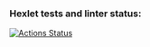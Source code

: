 ### Hexlet tests and linter status:
[![Actions Status](https://github.com/ellonka/java-project-lvl4/workflows/hexlet-check/badge.svg)](https://github.com/ellonka/java-project-lvl4/actions)